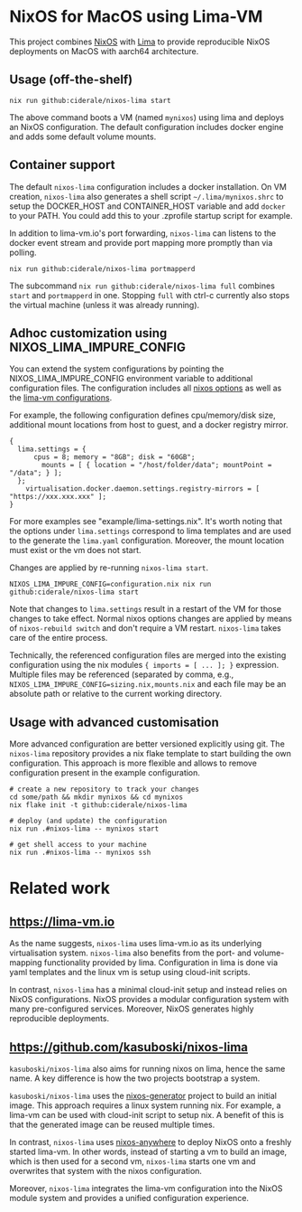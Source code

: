 # NixOS for MacOS using Lima-VM

This project combines [NixOS](nixos.org) with [Lima](lima-vm.io) to provide
reproducible NixOS deployments on MacOS with aarch64 architecture.

## Usage (off-the-shelf)

```
nix run github:ciderale/nixos-lima start
```

The above command boots a VM (named `mynixos`) using lima and deploys an NixOS configuration.
The default configuration includes docker engine and adds some default volume mounts.

## Container support

The default `nixos-lima` configuration includes a docker installation. On VM
creation, `nixos-lima` also generates a shell script `~/.lima/mynixos.shrc` to setup
the DOCKER_HOST and CONTAINER_HOST variable and add `docker` to your PATH.
You could add this to your .zprofile startup script for example.

In addition to lima-vm.io's port forwarding, `nixos-lima` can listens to the
docker event stream and provide port mapping more promptly than via polling.

```
nix run github:ciderale/nixos-lima portmapperd
```

The subcommand `nix run github:ciderale/nixos-lima full` combines `start`
and `portmapperd` in one. Stopping `full` with ctrl-c currently also stops
the virtual machine (unless it was already running).

## Adhoc customization using NIXOS_LIMA_IMPURE_CONFIG

You can extend the system configurations by pointing the NIXOS_LIMA_IMPURE_CONFIG
environment variable to additional configuration files. The configuration includes all
[nixos options](https://search.nixos.org/options) as well as the [lima-vm configurations](https://lima-vm.io).

For example, the following configuration defines cpu/memory/disk size,
additional mount locations from host to guest, and a docker registry mirror.
```
{
  lima.settings = {
	  cpus = 8; memory = "8GB"; disk = "60GB";
		mounts = [ { location = "/host/folder/data"; mountPoint = "/data"; } ];
  };
	virtualisation.docker.daemon.settings.registry-mirrors = [ "https://xxx.xxx.xxx" ];
}
```
For more examples see "example/lima-settings.nix". It's worth noting that the options
under `lima.settings` correspond to lima templates and are used to the generate the
`lima.yaml` configuration. Moreover, the mount location must exist or the vm does
not start.

Changes are applied by re-running `nixos-lima start`.

```
NIXOS_LIMA_IMPURE_CONFIG=configuration.nix nix run github:ciderale/nixos-lima start
```

Note that changes to `lima.settings` result in a restart of the VM for those
changes to take effect. Normal nixos options changes are applied by means of
`nixos-rebuild switch` and don't require a VM restart. `nixos-lima` takes care
of the entire process.

Technically, the referenced configuration files are merged into the existing
configuration using the nix modules `{ imports = [ ... ]; }` expression.
Multiple files may be referenced (separated by comma, e.g., `NIXOS_LIMA_IMPURE_CONFIG=sizing.nix,mounts.nix`
and each file may be an absolute path or relative to the current working directory.


## Usage with advanced customisation

More advanced configuration are better versioned explicitly using git. The
`nixos-lima` repository provides a nix flake template to start building the own
configuration. This approach is more flexible and allows to remove configuration
present in the example configuration.

```
# create a new repository to track your changes
cd some/path && mkdir mynixos && cd mynixos
nix flake init -t github:ciderale/nixos-lima

# deploy (and update) the configuration
nix run .#nixos-lima -- mynixos start

# get shell access to your machine
nix run .#nixos-lima -- mynixos ssh
```

# Related work

## https://lima-vm.io

As the name suggests, `nixos-lima` uses lima-vm.io as its underlying
virtualisation system. `nixos-lima` also benefits from the port- and
volume-mapping functionality provided by lima. Configuration in lima is done
via yaml templates and the linux vm is setup using cloud-init scripts.

In contrast, `nixos-lima` has a minimal cloud-init setup and instead relies on
NixOS configurations. NixOS provides a modular configuration system with many
pre-configured services. Moreover, NixOS generates highly reproducible
deployments.

## https://github.com/kasuboski/nixos-lima

`kasuboski/nixos-lima` also aims for running nixos on lima, hence the same
name. A key difference is how the two projects bootstrap a system.

`kasuboski/nixos-lima` uses the [nixos-generator](https://github.com/nix-community/nixos-generators) project to build an initial
image. This approach requires a linux system running nix. For example, a
lima-vm can be used with cloud-init script to setup nix. A benefit of this
is that the generated image can be reused multiple times.

In contrast, `nixos-lima` uses
[nixos-anywhere](https://github.com/nix-community/nixos-anywhere) to deploy
NixOS onto a freshly started lima-vm. In other words, instead of starting a vm
to build an image, which is then used for a second vm, `nixos-lima` starts one
vm and overwrites that system with the nixos configuration.

Moreover, `nixos-lima` integrates the lima-vm configuration into the NixOS module
system and provides a unified configuration experience.
